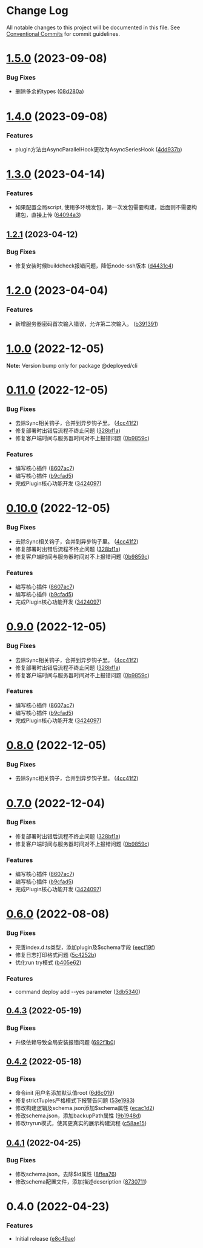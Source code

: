 # Change Log

All notable changes to this project will be documented in this file.
See [Conventional Commits](https://conventionalcommits.org) for commit guidelines.

# [1.5.0](https://github.com/Hyhello/deployed/compare/v1.4.0...v1.5.0) (2023-09-08)


### Bug Fixes

* 删除多余的types ([08d280a](https://github.com/Hyhello/deployed/commit/08d280a5481cbfc59bc98b53eb0d8842e11160c3))






# [1.4.0](https://github.com/Hyhello/deployed/compare/v1.3.0...v1.4.0) (2023-09-08)


### Features

* plugin方法由AsyncParallelHook更改为AsyncSeriesHook ([4dd937b](https://github.com/Hyhello/deployed/commit/4dd937bb36da658187b574045e3bb5de9949d645))





# [1.3.0](https://github.com/Hyhello/deployed/compare/v1.2.1...v1.3.0) (2023-04-14)


### Features

* 如果配置全局script, 使用多环境发包，第一次发包需要构建，后面则不需要构建包，直接上传 ([64094a3](https://github.com/Hyhello/deployed/commit/64094a3a2dc498bf1dc521a34ebcc1e18e361c42))






## [1.2.1](https://github.com/Hyhello/deployed/compare/v1.2.0...v1.2.1) (2023-04-12)


### Bug Fixes

* 修复安装时候buildcheck报错问题，降低node-ssh版本 ([d4431c4](https://github.com/Hyhello/deployed/commit/d4431c42e2dcc5c7c61f87e76847c673989a11ed))





# [1.2.0](https://github.com/Hyhello/deployed/compare/v0.11.0...v1.2.0) (2023-04-04)


### Features

* 新增服务器密码首次输入错误，允许第二次输入。 ([b391391](https://github.com/Hyhello/deployed/commit/b391391c1ce7a973533efa70a02b4830301af942))






# [1.0.0](https://github.com/Hyhello/deployed/compare/v0.11.0...v1.0.0) (2022-12-05)

**Note:** Version bump only for package @deployed/cli





# [0.11.0](https://github.com/Hyhello/deployed/compare/v0.6.0...v0.11.0) (2022-12-05)


### Bug Fixes

* 去除Sync相关钩子，合并到异步钩子里。 ([4cc41f2](https://github.com/Hyhello/deployed/commit/4cc41f29b3973a930fdfbcae3569213d7b1ced2d))
* 修复部署时出错后流程不终止问题 ([328bf1a](https://github.com/Hyhello/deployed/commit/328bf1af28c8dfecc38c386b3c5b7ecd87e1abec))
* 修复客户端时间与服务器时间对不上报错问题 ([0b9859c](https://github.com/Hyhello/deployed/commit/0b9859cfab93816483d6b54d409ad3ec682b74ec))


### Features

* 编写核心插件 ([8607ac7](https://github.com/Hyhello/deployed/commit/8607ac7cd45d0f122ce1e0a633a4918771436042))
* 编写核心插件 ([b9cfad5](https://github.com/Hyhello/deployed/commit/b9cfad54709cdf06421ddee7285467ca86de2131))
* 完成Plugin核心功能开发 ([3424097](https://github.com/Hyhello/deployed/commit/3424097f55f4865191faac9c58b685ce4f462d9c))





# [0.10.0](https://github.com/Hyhello/deployed/compare/v0.6.0...v0.10.0) (2022-12-05)


### Bug Fixes

* 去除Sync相关钩子，合并到异步钩子里。 ([4cc41f2](https://github.com/Hyhello/deployed/commit/4cc41f29b3973a930fdfbcae3569213d7b1ced2d))
* 修复部署时出错后流程不终止问题 ([328bf1a](https://github.com/Hyhello/deployed/commit/328bf1af28c8dfecc38c386b3c5b7ecd87e1abec))
* 修复客户端时间与服务器时间对不上报错问题 ([0b9859c](https://github.com/Hyhello/deployed/commit/0b9859cfab93816483d6b54d409ad3ec682b74ec))


### Features

* 编写核心插件 ([8607ac7](https://github.com/Hyhello/deployed/commit/8607ac7cd45d0f122ce1e0a633a4918771436042))
* 编写核心插件 ([b9cfad5](https://github.com/Hyhello/deployed/commit/b9cfad54709cdf06421ddee7285467ca86de2131))
* 完成Plugin核心功能开发 ([3424097](https://github.com/Hyhello/deployed/commit/3424097f55f4865191faac9c58b685ce4f462d9c))





# [0.9.0](https://github.com/Hyhello/deployed/compare/v0.6.0...v0.9.0) (2022-12-05)


### Bug Fixes

* 去除Sync相关钩子，合并到异步钩子里。 ([4cc41f2](https://github.com/Hyhello/deployed/commit/4cc41f29b3973a930fdfbcae3569213d7b1ced2d))
* 修复部署时出错后流程不终止问题 ([328bf1a](https://github.com/Hyhello/deployed/commit/328bf1af28c8dfecc38c386b3c5b7ecd87e1abec))
* 修复客户端时间与服务器时间对不上报错问题 ([0b9859c](https://github.com/Hyhello/deployed/commit/0b9859cfab93816483d6b54d409ad3ec682b74ec))


### Features

* 编写核心插件 ([8607ac7](https://github.com/Hyhello/deployed/commit/8607ac7cd45d0f122ce1e0a633a4918771436042))
* 编写核心插件 ([b9cfad5](https://github.com/Hyhello/deployed/commit/b9cfad54709cdf06421ddee7285467ca86de2131))
* 完成Plugin核心功能开发 ([3424097](https://github.com/Hyhello/deployed/commit/3424097f55f4865191faac9c58b685ce4f462d9c))





# [0.8.0](https://github.com/Hyhello/deployed/compare/v0.7.0...v0.8.0) (2022-12-05)


### Bug Fixes

* 去除Sync相关钩子，合并到异步钩子里。 ([4cc41f2](https://github.com/Hyhello/deployed/commit/4cc41f29b3973a930fdfbcae3569213d7b1ced2d))





# [0.7.0](https://github.com/Hyhello/deployed/compare/v0.6.0...v0.7.0) (2022-12-04)


### Bug Fixes

* 修复部署时出错后流程不终止问题 ([328bf1a](https://github.com/Hyhello/deployed/commit/328bf1af28c8dfecc38c386b3c5b7ecd87e1abec))
* 修复客户端时间与服务器时间对不上报错问题 ([0b9859c](https://github.com/Hyhello/deployed/commit/0b9859cfab93816483d6b54d409ad3ec682b74ec))


### Features

* 编写核心插件 ([8607ac7](https://github.com/Hyhello/deployed/commit/8607ac7cd45d0f122ce1e0a633a4918771436042))
* 编写核心插件 ([b9cfad5](https://github.com/Hyhello/deployed/commit/b9cfad54709cdf06421ddee7285467ca86de2131))
* 完成Plugin核心功能开发 ([3424097](https://github.com/Hyhello/deployed/commit/3424097f55f4865191faac9c58b685ce4f462d9c))






# [0.6.0](https://github.com/Hyhello/deployed/compare/v0.4.3...v0.6.0) (2022-08-08)


### Bug Fixes

* 完善index.d.ts类型，添加plugin及$schema字段 ([eecf19f](https://github.com/Hyhello/deployed/commit/eecf19fc16047ab2004a7aab848b7cf291634ede))
* 修复日志打印格式问题 ([5c4252b](https://github.com/Hyhello/deployed/commit/5c4252b6e2255f9591c2e01770caf6e30d82e5a7))
* 优化run try模式 ([b405e62](https://github.com/Hyhello/deployed/commit/b405e629923bce20763eadf5e8c144db3ec947b7))


### Features

* command deploy add --yes parameter ([3db5340](https://github.com/Hyhello/deployed/commit/3db53402ed57107be0486f00fec17b36052f365f))






## [0.4.3](https://github.com/Hyhello/deployed/compare/v0.4.2...v0.4.3) (2022-05-19)


### Bug Fixes

* 升级依赖导致全局安装报错问题 ([692f1b0](https://github.com/Hyhello/deployed/commit/692f1b00a168d3c57f7b4350f048e0a17db9ace9))






## [0.4.2](https://github.com/Hyhello/deployed/compare/v0.4.1...v0.4.2) (2022-05-18)


### Bug Fixes

* 命令init 用户名添加默认值root ([6d6c019](https://github.com/Hyhello/deployed/commit/6d6c01972a2a328f7993d129e032b29c72af4d6a))
* 修复strictTuples严格模式下报警告问题 ([53e1983](https://github.com/Hyhello/deployed/commit/53e198319d50daa6e79d9b82931317af93c7bde1))
* 修改构建逻辑及schema.json添加$schema属性 ([ecac1d2](https://github.com/Hyhello/deployed/commit/ecac1d29952b816c53f66b5940a5252601a5f71d))
* 修改schema.json，添加backupPath属性 ([9b1948d](https://github.com/Hyhello/deployed/commit/9b1948d6799a08faf9799550df4f951758fbe6c9))
* 修改tryrun模式，使其更真实的展示构建流程 ([c58ae15](https://github.com/Hyhello/deployed/commit/c58ae156c82d29c84582d039bd10e76759364b7a))





## [0.4.1](https://github.com/Hyhello/deployed/compare/v0.4.0...v0.4.1) (2022-04-25)


### Bug Fixes

* 修改schema.json，去除$id属性 ([8ffea76](https://github.com/Hyhello/deployed/commit/8ffea76e508fc0c304178dc8dbf5f871e797b579))
* 修改schema配置文件，添加描述description ([8730711](https://github.com/Hyhello/deployed/commit/87307111a530df99832cca414d109cf3529caced))






# 0.4.0 (2022-04-23)


### Features

* Initial release ([e8c49ae](https://github.com/Hyhello/deployed/commit/e8c49aed5bbf4342b407fcca66e8b7e2909fd319))
